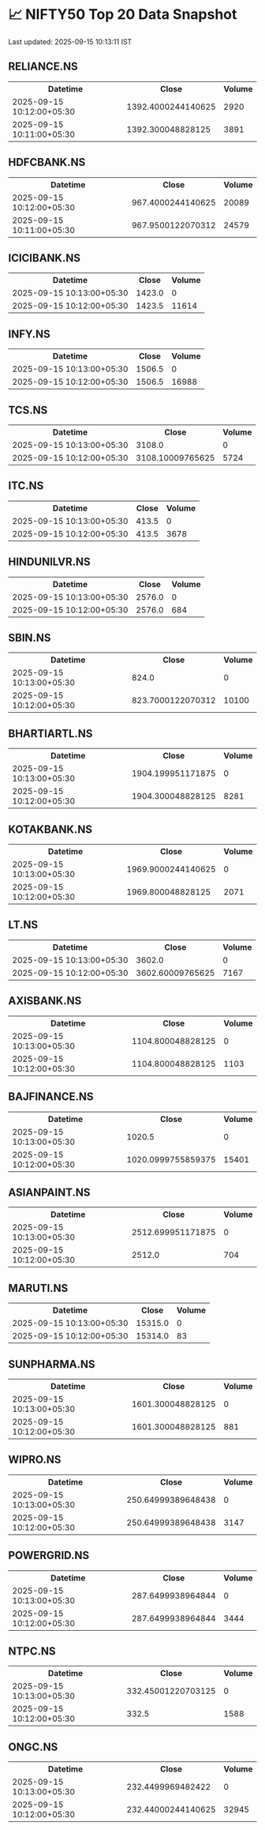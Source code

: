 # 📈 NIFTY50 Top 20 Data Snapshot

Last updated: 2025-09-15 10:13:11 IST

## RELIANCE.NS

<table>
  <tr><th>Datetime</th><th>Close</th><th>Volume</th></tr>
  <tr><td>2025-09-15 10:12:00+05:30</td><td>1392.4000244140625</td><td>2920</td></tr>
  <tr><td>2025-09-15 10:11:00+05:30</td><td>1392.300048828125</td><td>3891</td></tr>
</table>

## HDFCBANK.NS

<table>
  <tr><th>Datetime</th><th>Close</th><th>Volume</th></tr>
  <tr><td>2025-09-15 10:12:00+05:30</td><td>967.4000244140625</td><td>20089</td></tr>
  <tr><td>2025-09-15 10:11:00+05:30</td><td>967.9500122070312</td><td>24579</td></tr>
</table>

## ICICIBANK.NS

<table>
  <tr><th>Datetime</th><th>Close</th><th>Volume</th></tr>
  <tr><td>2025-09-15 10:13:00+05:30</td><td>1423.0</td><td>0</td></tr>
  <tr><td>2025-09-15 10:12:00+05:30</td><td>1423.5</td><td>11614</td></tr>
</table>

## INFY.NS

<table>
  <tr><th>Datetime</th><th>Close</th><th>Volume</th></tr>
  <tr><td>2025-09-15 10:13:00+05:30</td><td>1506.5</td><td>0</td></tr>
  <tr><td>2025-09-15 10:12:00+05:30</td><td>1506.5</td><td>16988</td></tr>
</table>

## TCS.NS

<table>
  <tr><th>Datetime</th><th>Close</th><th>Volume</th></tr>
  <tr><td>2025-09-15 10:13:00+05:30</td><td>3108.0</td><td>0</td></tr>
  <tr><td>2025-09-15 10:12:00+05:30</td><td>3108.10009765625</td><td>5724</td></tr>
</table>

## ITC.NS

<table>
  <tr><th>Datetime</th><th>Close</th><th>Volume</th></tr>
  <tr><td>2025-09-15 10:13:00+05:30</td><td>413.5</td><td>0</td></tr>
  <tr><td>2025-09-15 10:12:00+05:30</td><td>413.5</td><td>3678</td></tr>
</table>

## HINDUNILVR.NS

<table>
  <tr><th>Datetime</th><th>Close</th><th>Volume</th></tr>
  <tr><td>2025-09-15 10:13:00+05:30</td><td>2576.0</td><td>0</td></tr>
  <tr><td>2025-09-15 10:12:00+05:30</td><td>2576.0</td><td>684</td></tr>
</table>

## SBIN.NS

<table>
  <tr><th>Datetime</th><th>Close</th><th>Volume</th></tr>
  <tr><td>2025-09-15 10:13:00+05:30</td><td>824.0</td><td>0</td></tr>
  <tr><td>2025-09-15 10:12:00+05:30</td><td>823.7000122070312</td><td>10100</td></tr>
</table>

## BHARTIARTL.NS

<table>
  <tr><th>Datetime</th><th>Close</th><th>Volume</th></tr>
  <tr><td>2025-09-15 10:13:00+05:30</td><td>1904.199951171875</td><td>0</td></tr>
  <tr><td>2025-09-15 10:12:00+05:30</td><td>1904.300048828125</td><td>8281</td></tr>
</table>

## KOTAKBANK.NS

<table>
  <tr><th>Datetime</th><th>Close</th><th>Volume</th></tr>
  <tr><td>2025-09-15 10:13:00+05:30</td><td>1969.9000244140625</td><td>0</td></tr>
  <tr><td>2025-09-15 10:12:00+05:30</td><td>1969.800048828125</td><td>2071</td></tr>
</table>

## LT.NS

<table>
  <tr><th>Datetime</th><th>Close</th><th>Volume</th></tr>
  <tr><td>2025-09-15 10:13:00+05:30</td><td>3602.0</td><td>0</td></tr>
  <tr><td>2025-09-15 10:12:00+05:30</td><td>3602.60009765625</td><td>7167</td></tr>
</table>

## AXISBANK.NS

<table>
  <tr><th>Datetime</th><th>Close</th><th>Volume</th></tr>
  <tr><td>2025-09-15 10:13:00+05:30</td><td>1104.800048828125</td><td>0</td></tr>
  <tr><td>2025-09-15 10:12:00+05:30</td><td>1104.800048828125</td><td>1103</td></tr>
</table>

## BAJFINANCE.NS

<table>
  <tr><th>Datetime</th><th>Close</th><th>Volume</th></tr>
  <tr><td>2025-09-15 10:13:00+05:30</td><td>1020.5</td><td>0</td></tr>
  <tr><td>2025-09-15 10:12:00+05:30</td><td>1020.0999755859375</td><td>15401</td></tr>
</table>

## ASIANPAINT.NS

<table>
  <tr><th>Datetime</th><th>Close</th><th>Volume</th></tr>
  <tr><td>2025-09-15 10:13:00+05:30</td><td>2512.699951171875</td><td>0</td></tr>
  <tr><td>2025-09-15 10:12:00+05:30</td><td>2512.0</td><td>704</td></tr>
</table>

## MARUTI.NS

<table>
  <tr><th>Datetime</th><th>Close</th><th>Volume</th></tr>
  <tr><td>2025-09-15 10:13:00+05:30</td><td>15315.0</td><td>0</td></tr>
  <tr><td>2025-09-15 10:12:00+05:30</td><td>15314.0</td><td>83</td></tr>
</table>

## SUNPHARMA.NS

<table>
  <tr><th>Datetime</th><th>Close</th><th>Volume</th></tr>
  <tr><td>2025-09-15 10:13:00+05:30</td><td>1601.300048828125</td><td>0</td></tr>
  <tr><td>2025-09-15 10:12:00+05:30</td><td>1601.300048828125</td><td>881</td></tr>
</table>

## WIPRO.NS

<table>
  <tr><th>Datetime</th><th>Close</th><th>Volume</th></tr>
  <tr><td>2025-09-15 10:13:00+05:30</td><td>250.64999389648438</td><td>0</td></tr>
  <tr><td>2025-09-15 10:12:00+05:30</td><td>250.64999389648438</td><td>3147</td></tr>
</table>

## POWERGRID.NS

<table>
  <tr><th>Datetime</th><th>Close</th><th>Volume</th></tr>
  <tr><td>2025-09-15 10:13:00+05:30</td><td>287.6499938964844</td><td>0</td></tr>
  <tr><td>2025-09-15 10:12:00+05:30</td><td>287.6499938964844</td><td>3444</td></tr>
</table>

## NTPC.NS

<table>
  <tr><th>Datetime</th><th>Close</th><th>Volume</th></tr>
  <tr><td>2025-09-15 10:13:00+05:30</td><td>332.45001220703125</td><td>0</td></tr>
  <tr><td>2025-09-15 10:12:00+05:30</td><td>332.5</td><td>1588</td></tr>
</table>

## ONGC.NS

<table>
  <tr><th>Datetime</th><th>Close</th><th>Volume</th></tr>
  <tr><td>2025-09-15 10:13:00+05:30</td><td>232.4499969482422</td><td>0</td></tr>
  <tr><td>2025-09-15 10:12:00+05:30</td><td>232.44000244140625</td><td>32945</td></tr>
</table>

